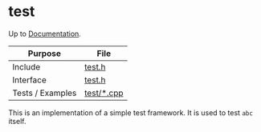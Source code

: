 # test

Up to [Documentation](../README.md).

Purpose          | File
---------------- | ----
Include          | [test.h](../../src/test.h)
Interface        | [test.h](../../src/test.h)
Tests / Examples | [test/*.cpp](../../test/main.cpp)

This is an implementation of a simple test framework.
It is used to test `abc` itself.

